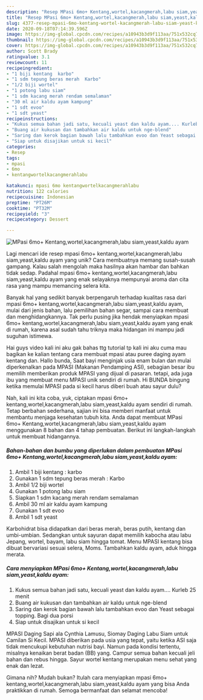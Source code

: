 ```yaml
---
description: "Resep MPasi 6mo+ Kentang,wortel,kacangmerah,labu siam,yeast,kaldu ayam Anti Gagal"
title: "Resep MPasi 6mo+ Kentang,wortel,kacangmerah,labu siam,yeast,kaldu ayam Anti Gagal"
slug: 4377-resep-mpasi-6mo-kentang-wortel-kacangmerah-labu-siam-yeast-kaldu-ayam-anti-gagal
date: 2020-09-18T07:14:39.596Z
image: https://img-global.cpcdn.com/recipes/a10943b3d9f113aa/751x532cq70/mpasi-6mo-kentangwortelkacangmerahlabu-siamyeastkaldu-ayam-foto-resep-utama.jpg
thumbnail: https://img-global.cpcdn.com/recipes/a10943b3d9f113aa/751x532cq70/mpasi-6mo-kentangwortelkacangmerahlabu-siamyeastkaldu-ayam-foto-resep-utama.jpg
cover: https://img-global.cpcdn.com/recipes/a10943b3d9f113aa/751x532cq70/mpasi-6mo-kentangwortelkacangmerahlabu-siamyeastkaldu-ayam-foto-resep-utama.jpg
author: Scott Brady
ratingvalue: 3.1
reviewcount: 11
recipeingredient:
- "1 biji kentang  karbo"
- "1 sdm tepung beras merah  Karbo"
- "1/2 biji wortel"
- "1 potong labu siam"
- "1 sdm kacang merah rendam semalaman"
- "30 ml air kaldu ayam kampung"
- "1 sdt evoo"
- "1 sdt yeast"
recipeinstructions:
- "Kukus semua bahan jadi satu, kecuali yeast dan kaldu ayam.... Kurleb 25 menit"
- "Buang air kukusan dan tambahkan air kaldu untuk nge-blend"
- "Saring dan kerok bagian bawah lalu tambahkan evoo dan Yeast sebagai topping. Bagi dua porsi"
- "Siap untuk disajikan untuk si kecil"
categories:
- Resep
tags:
- mpasi
- 6mo
- kentangwortelkacangmerahlabu

katakunci: mpasi 6mo kentangwortelkacangmerahlabu 
nutrition: 122 calories
recipecuisine: Indonesian
preptime: "PT26M"
cooktime: "PT32M"
recipeyield: "3"
recipecategory: Dessert

---
```



![MPasi 6mo+ Kentang,wortel,kacangmerah,labu siam,yeast,kaldu ayam](https://img-global.cpcdn.com/recipes/a10943b3d9f113aa/751x532cq70/mpasi-6mo-kentangwortelkacangmerahlabu-siamyeastkaldu-ayam-foto-resep-utama.jpg)

Lagi mencari ide resep mpasi 6mo+ kentang,wortel,kacangmerah,labu siam,yeast,kaldu ayam yang unik? Cara membuatnya memang susah-susah gampang. Kalau salah mengolah maka hasilnya akan hambar dan bahkan tidak sedap. Padahal mpasi 6mo+ kentang,wortel,kacangmerah,labu siam,yeast,kaldu ayam yang enak selayaknya mempunyai aroma dan cita rasa yang mampu memancing selera kita.

Banyak hal yang sedikit banyak berpengaruh terhadap kualitas rasa dari mpasi 6mo+ kentang,wortel,kacangmerah,labu siam,yeast,kaldu ayam, mulai dari jenis bahan, lalu pemilihan bahan segar, sampai cara membuat dan menghidangkannya. Tak perlu pusing jika hendak menyiapkan mpasi 6mo+ kentang,wortel,kacangmerah,labu siam,yeast,kaldu ayam yang enak di rumah, karena asal sudah tahu triknya maka hidangan ini mampu jadi suguhan istimewa.

Hai guys video kali ini aku gak bahas ttg tutorial tp kali ini aku cuma mau bagikan ke kalian tentang cara membuat mpasi atau puree daging ayam kentang dan. Hallo bunda, Saat bayi menginjak usia enam bulan dan mulai diperkenalkan pada MPASI (Makanan Pendamping ASI), sebagian besar ibu memilih memberikan produk MPASI yang dijual di pasaran. tetapi, ada juga ibu yang membuat menu MPASI unik sendiri di rumah. Hi BUNDA bingung ketika memulai MPASI pada si kecil harus diberi buah atau sayur dulu?


Nah, kali ini kita coba, yuk, ciptakan mpasi 6mo+ kentang,wortel,kacangmerah,labu siam,yeast,kaldu ayam sendiri di rumah. Tetap berbahan sederhana, sajian ini bisa memberi manfaat untuk membantu menjaga kesehatan tubuh kita. Anda dapat membuat MPasi 6mo+ Kentang,wortel,kacangmerah,labu siam,yeast,kaldu ayam menggunakan 8 bahan dan 4 tahap pembuatan. Berikut ini langkah-langkah untuk membuat hidangannya.

<!--inarticleads1-->

##### Bahan-bahan dan bumbu yang diperlukan dalam pembuatan MPasi 6mo+ Kentang,wortel,kacangmerah,labu siam,yeast,kaldu ayam:

1. Ambil 1 biji kentang : karbo
1. Gunakan 1 sdm tepung beras merah : Karbo
1. Ambil 1/2 biji wortel
1. Gunakan 1 potong labu siam
1. Siapkan 1 sdm kacang merah rendam semalaman
1. Ambil 30 ml air kaldu ayam kampung
1. Gunakan 1 sdt evoo
1. Ambil 1 sdt yeast


Karbohidrat bisa didapatkan dari beras merah, beras putih, kentang dan umbi-umbian. Sedangkan untuk sayuran dapat memilih kabocha atau labu Jepang, wortel, bayam, labu siam hingga tomat. Menu MPASI kentang bisa dibuat bervariasi sesuai selera, Moms. Tambahkan kaldu ayam, aduk hingga merata. 

<!--inarticleads2-->

##### Cara menyiapkan MPasi 6mo+ Kentang,wortel,kacangmerah,labu siam,yeast,kaldu ayam:

1. Kukus semua bahan jadi satu, kecuali yeast dan kaldu ayam.... Kurleb 25 menit
1. Buang air kukusan dan tambahkan air kaldu untuk nge-blend
1. Saring dan kerok bagian bawah lalu tambahkan evoo dan Yeast sebagai topping. Bagi dua porsi
1. Siap untuk disajikan untuk si kecil


MPASI Daging Sapi ala Cynthia Lamusu, Siomay Daging Labu Siam untuk Camilan Si Kecil. MPASI diberikan pada usia yang tepat, yaitu ketika ASI saja tidak mencukupi kebutuhan nutrisi bayi. Namun pada kondisi tertentu, misalnya kenaikan berat badan (BB) yang. Campur semua bahan kecuali jeli bahan dan rebus hingga. Sayur wortel kentang merupakan menu sehat yang enak dan lezat. 

Gimana nih? Mudah bukan? Itulah cara menyiapkan mpasi 6mo+ kentang,wortel,kacangmerah,labu siam,yeast,kaldu ayam yang bisa Anda praktikkan di rumah. Semoga bermanfaat dan selamat mencoba!

